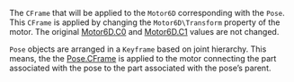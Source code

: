 The `CFrame` that will be applied to the `Motor6D` corresponding with the `Pose`. This `CFrame` is applied by changing the `Motor6D\Transform` property of the motor. The original [Motor6D.C0](https://developer.roblox.com/search#stq=C0) and [Motor6D.C1](https://developer.roblox.com/search#stq=C1) values are not changed.

`Pose` objects are arranged in a `Keyframe` based on joint hierarchy. This means, the the [Pose.CFrame](https://developer.roblox.com/api-reference/property/Pose/CFrame) is applied to the motor connecting the part associated with the pose to the part associated with the pose’s parent.